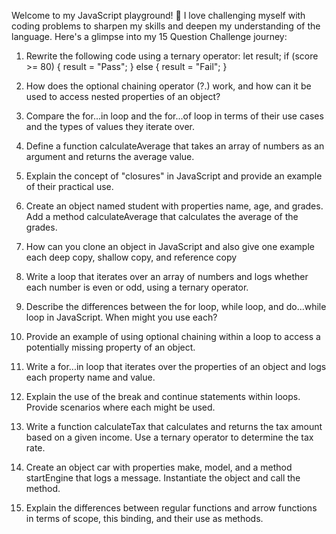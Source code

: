 Welcome to my JavaScript playground! 👋 I love challenging myself with coding problems to sharpen my skills and deepen my understanding of the language. Here's a glimpse into my 15 Question Challenge journey:
1. Rewrite the following code using a ternary operator:
let result;
if (score >= 80) {
    result = "Pass";
} else {
    result = "Fail";
}

2. How does the optional chaining operator (?.) work, and how can it be used to access nested properties of an object?

3. Compare the for...in loop and the for...of loop in terms of their use cases and the types of values they iterate over.

4. Define a function calculateAverage that takes an array of numbers as an argument and returns the average value.

5. Explain the concept of "closures" in JavaScript and provide an example of their practical use.

6. Create an object named student with properties name, age, and grades. Add a method calculateAverage that calculates the average of the grades.

7. How can you clone an object in JavaScript and also give one example each deep copy, shallow copy, and reference copy

8. Write a loop that iterates over an array of numbers and logs whether each number is even or odd, using a ternary operator.

9. Describe the differences between the for loop, while loop, and do...while loop in JavaScript. When might you use each?

10. Provide an example of using optional chaining within a loop to access a potentially missing property of an object.

11. Write a for...in loop that iterates over the properties of an object and logs each property name and value.

12. Explain the use of the break and continue statements within loops. Provide scenarios where each might be used.

13. Write a function calculateTax that calculates and returns the tax amount based on a given income. Use a ternary operator to determine the tax rate.

14. Create an object car with properties make, model, and a method startEngine that logs a message. Instantiate the object and call the method.

15. Explain the differences between regular functions and arrow functions in terms of scope, this binding, and their use as methods.
